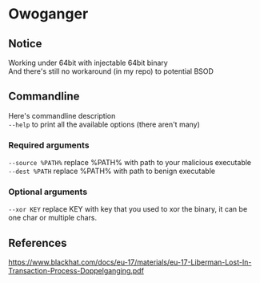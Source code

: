# Owoganger

## Notice
Working under 64bit with injectable 64bit binary<br>
And there's still no workaround (in my repo) to potential BSOD<br>

## Commandline
Here's commandline description<br>
`--help` to print all the available options (there aren't many)<br>
### Required arguments
`--source %PATH%` replace %PATH% with path to your malicious executable<br>
`--dest %PATH` replace %PATH% with path to benign executable<br>

### Optional arguments
`--xor KEY` replace KEY with key that you used to xor the binary, it can be one char or multiple chars.

## References
https://www.blackhat.com/docs/eu-17/materials/eu-17-Liberman-Lost-In-Transaction-Process-Doppelganging.pdf
